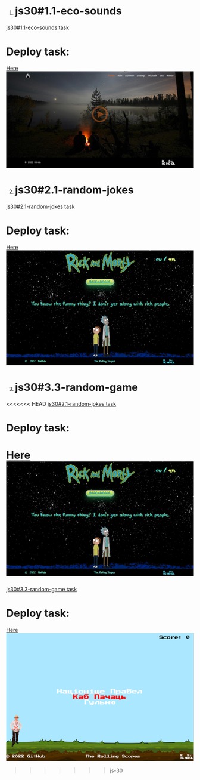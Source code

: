 1. # js30#1.1-eco-sounds

 [js30#1.1-eco-sounds task](https://github.com/rolling-scopes-school/tasks/blob/master/tasks/js30%23/js30-1.md)
 # Deploy task: 
 [Here](https://rolling-scopes-school.github.io/valerykirdey-JSFEPRESCHOOL/js-30/eco-sounds/)
 ![My eco-sounds project](/js-30/eco-sounds/assets/img/eco-sounds.png "eco-sounds")

2. # js30#2.1-random-jokes

 [js30#2.1-random-jokes task](https://github.com/rolling-scopes-school/tasks/blob/master/tasks/js30%23/js30-4.md)
  # Deploy task: 
 [Here](https://rolling-scopes-school.github.io/valerykirdey-JSFEPRESCHOOL/js-30/random-jokes/)
 ![My random-jokes project](/js-30/random-jokes/assets/img/rickandmorty.png "random-jokes")

3. # js30#3.3-random-game

<<<<<<< HEAD
  [js30#2.1-random-jokes task](https://github.com/rolling-scopes-school/tasks/blob/master/tasks/js30%23/js30-9.md)
  # Deploy task: 
 [Here](https://rolling-scopes-school.github.io/valerykirdey-JSFEPRESCHOOL/js-30/random-game/)
 ![My random-game project](/js-30/random-jokes/assets/img/rickandmorty.png "random-game")
=======
  [js30#3.3-random-game task](https://github.com/rolling-scopes-school/tasks/blob/master/tasks/js30%23/js30-9.md)
  # Deploy task: 
 [Here](https://rolling-scopes-school.github.io/valerykirdey-JSFEPRESCHOOL/js-30/random-game/)
 ![My random-game project](/js-30/random-game/assets/img/ScreenShot.png "random-game")
>>>>>>> js-30
